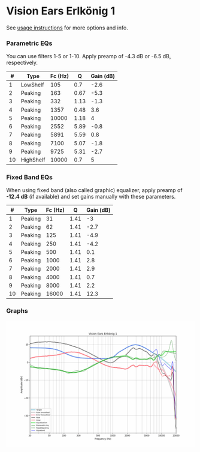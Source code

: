 # Vision Ears Erlkönig 1
See [usage instructions](https://github.com/jaakkopasanen/AutoEq#usage) for more options and info.

### Parametric EQs
You can use filters 1-5 or 1-10. Apply preamp of -4.3 dB or -6.5 dB, respectively.

|   # | Type      |   Fc (Hz) |    Q |   Gain (dB) |
|-----|-----------|-----------|------|-------------|
|   1 | LowShelf  |       105 | 0.7  |        -2.6 |
|   2 | Peaking   |       163 | 0.67 |        -5.3 |
|   3 | Peaking   |       332 | 1.13 |        -1.3 |
|   4 | Peaking   |      1357 | 0.48 |         3.6 |
|   5 | Peaking   |     10000 | 1.18 |         4   |
|   6 | Peaking   |      2552 | 5.89 |        -0.8 |
|   7 | Peaking   |      5891 | 5.59 |         0.8 |
|   8 | Peaking   |      7100 | 5.07 |        -1.8 |
|   9 | Peaking   |      9725 | 5.31 |        -2.7 |
|  10 | HighShelf |     10000 | 0.7  |         5   |

### Fixed Band EQs
When using fixed band (also called graphic) equalizer, apply preamp of **-12.4 dB** (if available) and set gains manually with these parameters.

|   # | Type    |   Fc (Hz) |    Q |   Gain (dB) |
|-----|---------|-----------|------|-------------|
|   1 | Peaking |        31 | 1.41 |        -3   |
|   2 | Peaking |        62 | 1.41 |        -2.7 |
|   3 | Peaking |       125 | 1.41 |        -4.9 |
|   4 | Peaking |       250 | 1.41 |        -4.2 |
|   5 | Peaking |       500 | 1.41 |         0.1 |
|   6 | Peaking |      1000 | 1.41 |         2.8 |
|   7 | Peaking |      2000 | 1.41 |         2.9 |
|   8 | Peaking |      4000 | 1.41 |         0.7 |
|   9 | Peaking |      8000 | 1.41 |         2.2 |
|  10 | Peaking |     16000 | 1.41 |        12.3 |

### Graphs
![](./Vision%20Ears%20Erlk%C3%B6nig%201.png)
